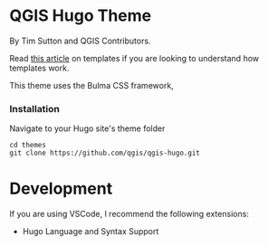 QGIS Hugo Theme
===============

By Tim Sutton and QGIS Contributors.

Read [this article](https://cloudcannon.com/blog/the-ultimate-guide-to-hugo-sections/) on templates if you are looking to understand how templates work.

This theme uses the Bulma CSS framework,

### Installation

Navigate to your Hugo site's theme folder

```
cd themes
git clone https://github.com/qgis/qgis-hugo.git
```
# Development

If you are using VSCode, I recommend the following extensions:

* Hugo Language and Syntax Support
